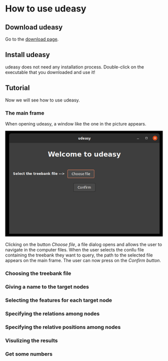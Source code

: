 # How to use udeasy

## Download udeasy

Go to the [download page](download.md).

## Install udeasy

udeasy does not need any installation process. Double-click on the executable that you downloaded
and use it!

## Tutorial

Now we will see how to use udeasy.

### The main frame

When opening udeasy, a window like the one in the picture appears.

![main_frame](img/main_frame.png)

Clicking on the button _Choose file_, a file dialog opens and allows the user
to navigate in the computer files.
When the user selects the conllu file containing the treebank they want to
query, the path to the selected file appears on the main frame. The user
can now press on the _Confirm button_.

### Choosing the treebank file

### Giving a name to the target nodes

### Selecting the features for each target node

### Specifying the relations among nodes

### Specifying the relative positions among nodes

### Visulizing the results

### Get some numbers

